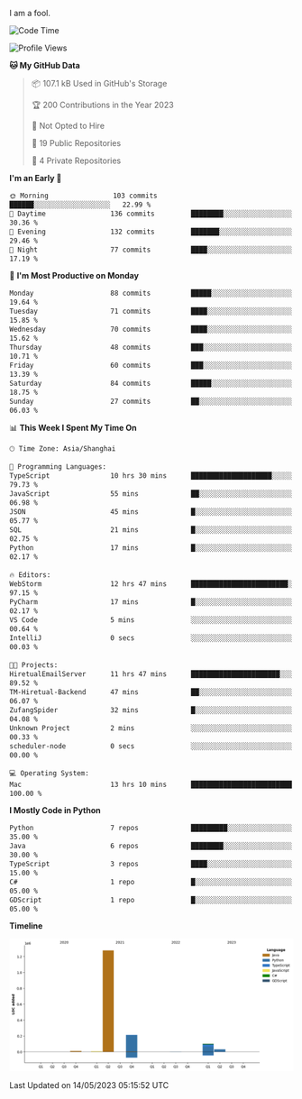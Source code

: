 I am a fool.

<!--START_SECTION:waka-->
![Code Time](http://img.shields.io/badge/Code%20Time-391%20hrs%2023%20mins-blue)

![Profile Views](http://img.shields.io/badge/Profile%20Views-7-blue)

**🐱 My GitHub Data** 

> 📦 107.1 kB Used in GitHub's Storage 
 > 
> 🏆 200 Contributions in the Year 2023
 > 
> 🚫 Not Opted to Hire
 > 
> 📜 19 Public Repositories 
 > 
> 🔑 4 Private Repositories 
 > 
**I'm an Early 🐤** 

```text
🌞 Morning                103 commits         ██████░░░░░░░░░░░░░░░░░░░   22.99 % 
🌆 Daytime                136 commits         ████████░░░░░░░░░░░░░░░░░   30.36 % 
🌃 Evening                132 commits         ███████░░░░░░░░░░░░░░░░░░   29.46 % 
🌙 Night                  77 commits          ████░░░░░░░░░░░░░░░░░░░░░   17.19 % 
```
📅 **I'm Most Productive on Monday** 

```text
Monday                   88 commits          █████░░░░░░░░░░░░░░░░░░░░   19.64 % 
Tuesday                  71 commits          ████░░░░░░░░░░░░░░░░░░░░░   15.85 % 
Wednesday                70 commits          ████░░░░░░░░░░░░░░░░░░░░░   15.62 % 
Thursday                 48 commits          ███░░░░░░░░░░░░░░░░░░░░░░   10.71 % 
Friday                   60 commits          ███░░░░░░░░░░░░░░░░░░░░░░   13.39 % 
Saturday                 84 commits          █████░░░░░░░░░░░░░░░░░░░░   18.75 % 
Sunday                   27 commits          ██░░░░░░░░░░░░░░░░░░░░░░░   06.03 % 
```


📊 **This Week I Spent My Time On** 

```text
🕑︎ Time Zone: Asia/Shanghai

💬 Programming Languages: 
TypeScript               10 hrs 30 mins      ████████████████████░░░░░   79.73 % 
JavaScript               55 mins             ██░░░░░░░░░░░░░░░░░░░░░░░   06.98 % 
JSON                     45 mins             █░░░░░░░░░░░░░░░░░░░░░░░░   05.77 % 
SQL                      21 mins             █░░░░░░░░░░░░░░░░░░░░░░░░   02.75 % 
Python                   17 mins             █░░░░░░░░░░░░░░░░░░░░░░░░   02.17 % 

🔥 Editors: 
WebStorm                 12 hrs 47 mins      ████████████████████████░   97.15 % 
PyCharm                  17 mins             █░░░░░░░░░░░░░░░░░░░░░░░░   02.17 % 
VS Code                  5 mins              ░░░░░░░░░░░░░░░░░░░░░░░░░   00.64 % 
IntelliJ                 0 secs              ░░░░░░░░░░░░░░░░░░░░░░░░░   00.03 % 

🐱‍💻 Projects: 
HiretualEmailServer      11 hrs 47 mins      ██████████████████████░░░   89.52 % 
TM-Hiretual-Backend      47 mins             ██░░░░░░░░░░░░░░░░░░░░░░░   06.07 % 
ZufangSpider             32 mins             █░░░░░░░░░░░░░░░░░░░░░░░░   04.08 % 
Unknown Project          2 mins              ░░░░░░░░░░░░░░░░░░░░░░░░░   00.33 % 
scheduler-node           0 secs              ░░░░░░░░░░░░░░░░░░░░░░░░░   00.00 % 

💻 Operating System: 
Mac                      13 hrs 10 mins      █████████████████████████   100.00 % 
```

**I Mostly Code in Python** 

```text
Python                   7 repos             █████████░░░░░░░░░░░░░░░░   35.00 % 
Java                     6 repos             ████████░░░░░░░░░░░░░░░░░   30.00 % 
TypeScript               3 repos             ████░░░░░░░░░░░░░░░░░░░░░   15.00 % 
C#                       1 repo              █░░░░░░░░░░░░░░░░░░░░░░░░   05.00 % 
GDScript                 1 repo              █░░░░░░░░░░░░░░░░░░░░░░░░   05.00 % 
```



**Timeline**

![Lines of Code chart](https://raw.githubusercontent.com/VeejaLiu/VeejaLiu/master/assets/bar_graph.png)


 Last Updated on 14/05/2023 05:15:52 UTC
<!--END_SECTION:waka-->

